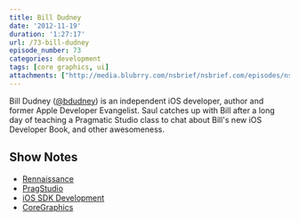 ```yaml
---
title: Bill Dudney
date: '2012-11-19'
duration: '1:27:17'
url: /73-bill-dudney
episode_number: 73
categories: development
tags: [core graphics, ui]
attachments: ["http://media.blubrry.com/nsbrief/nsbrief.com/episodes/nsbrief_73_bill_dudney.m4a"]
---
```


Bill Dudney ([@bdudney](http://twitter.com/bdudney)) is an independent iOS developer, author and former Apple Developer Evangelist. Saul catches up with Bill after a long day of teaching a Pragmatic Studio class to chat about Bill's new iOS Developer Book, and other awesomeness.

## Show Notes
- [Rennaissance](http://renaissance.io)
- [PragStudio](http://pragmaticstudio.com)
- [iOS SDK Development](http://pragprog.com/book/adios/ios-sdk-development)
- [CoreGraphics](http://developer.apple.com/library/ios/#documentation/coregraphics/reference/coregraphics_framework/_index.html)
